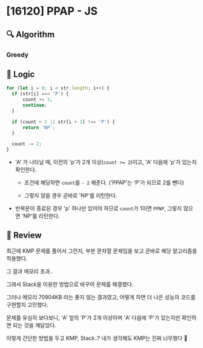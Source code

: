 # [16120] PPAP - JS

## :mag: Algorithm

### Greedy

## :round_pushpin: Logic

```js
for (let i = 0; i < str.length; i++) {
  if (str[i] === 'P') {
      count += 1;
      continue;
  }

  if (count < 2 || str[i + 1] !== 'P') {
      return 'NP';
  }

  count -= 2;
}
```

- 'A' 가 나타날 때, 이전의 'p'가 2개 이상(`count >= 2`)이고, 'A' 다음에 'p'가 있는지 확인한다.

  - 조건에 해당하면 `count`를 `- 2` 해준다. ('PPAP'는 'P'가 되므로 2를 뺀다)

  - 그렇지 않을 경우 곧바로 'NP'를 리턴한다. 

- 반복문이 종료된 경우 'p' 하나만 있어야 하므로 `count`가 1이면 `PPNP`, 그렇지 않으면 'NP'를 리턴한다.

## :memo: Review

최근에 KMP 문제를 풀어서 그런지, 부분 문자열 문제임을 보고 곧바로 해당 알고리즘을 적용했다.

그 결과 메모리 초과..

그래서 Stack을 이용한 방법으로 바꾸어 문제를 해결했다.

그러나 메모리 70904KB 라는 좋지 않는 결과였고, 어떻게 하면 더 나은 성능의 코드를 구현할지 고민했다.

문제를 유심히 보다보니, 'A' 앞의 'P'가 2개 이상이며 'A' 다음에 'P'가 있는지만 확인하면 되는 것을 깨달았다.

이렇게 간단한 방법을 두고 KMP, Stack..? 내가 생각해도 KMP는 진짜 너무했다 🤣